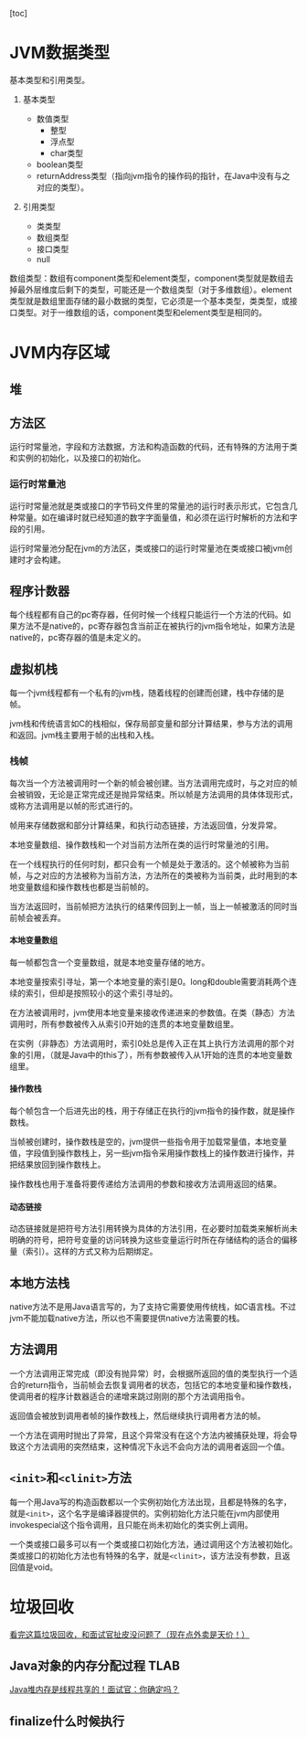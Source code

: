 [toc]

# JVM数据类型

基本类型和引用类型。

1. 基本类型

   - 数值类型
     - 整型
     - 浮点型
     - char类型
   - boolean类型
   - returnAddress类型（指向jvm指令的操作码的指针，在Java中没有与之对应的类型）。

2. 引用类型

   - 类类型
   - 数组类型
   - 接口类型
   - null

数组类型：数组有component类型和element类型，component类型就是数组去掉最外层维度后剩下的类型，可能还是一个数组类型（对于多维数组）。element类型就是数组里面存储的最小数据的类型，它必须是一个基本类型，类类型，或接口类型。对于一维数组的话，component类型和element类型是相同的。

# JVM内存区域

## 堆

## 方法区

运行时常量池，字段和方法数据，方法和构造函数的代码，还有特殊的方法用于类和实例的初始化，以及接口的初始化。

### 运行时常量池

运行时常量池就是类或接口的字节码文件里的常量池的运行时表示形式，它包含几种常量。如在编译时就已经知道的数字字面量值，和必须在运行时解析的方法和字段的引用。

运行时常量池分配在jvm的方法区，类或接口的运行时常量池在类或接口被jvm创建时才会构建。

## 程序计数器

每个线程都有自己的pc寄存器，任何时候一个线程只能运行一个方法的代码。如果方法不是native的，pc寄存器包含当前正在被执行的jvm指令地址，如果方法是native的，pc寄存器的值是未定义的。

## 虚拟机栈

每一个jvm线程都有一个私有的jvm栈，随着线程的创建而创建，栈中存储的是帧。

jvm栈和传统语言如C的栈相似，保存局部变量和部分计算结果，参与方法的调用和返回。jvm栈主要用于帧的出栈和入栈。

### 栈帧

每次当一个方法被调用时一个新的帧会被创建。当方法调用完成时，与之对应的帧会被销毁，无论是正常完成还是抛异常结束。所以帧是方法调用的具体体现形式，或称方法调用是以帧的形式进行的。

帧用来存储数据和部分计算结果，和执行动态链接，方法返回值，分发异常。

本地变量数组、操作数栈和一个对当前方法所在类的运行时常量池的引用。

在一个线程执行的任何时刻，都只会有一个帧是处于激活的。这个帧被称为当前帧，与之对应的方法被称为当前方法，方法所在的类被称为当前类，此时用到的本地变量数组和操作数栈也都是当前帧的。

当方法返回时，当前帧把方法执行的结果传回到上一帧，当上一帧被激活的同时当前帧会被丢弃。

#### 本地变量数组

每一帧都包含一个变量数组，就是本地变量存储的地方。

本地变量按索引寻址，第一个本地变量的索引是0。long和double需要消耗两个连续的索引，但却是按照较小的这个索引寻址的。

在方法被调用时，jvm使用本地变量来接收传递进来的参数值。在类（静态）方法调用时，所有参数被传入从索引0开始的连贯的本地变量数组里。

在实例（非静态）方法调用时，索引0处总是传入正在其上执行方法调用的那个对象的引用，（就是Java中的this了），所有参数被传入从1开始的连贯的本地变量数组里。

#### 操作数栈

每个帧包含一个后进先出的栈，用于存储正在执行的jvm指令的操作数，就是操作数栈。

当帧被创建时，操作数栈是空的，jvm提供一些指令用于加载常量值，本地变量值，字段值到操作数栈上，另一些jvm指令采用操作数栈上的操作数进行操作，并把结果放回到操作数栈上。

操作数栈也用于准备将要传递给方法调用的参数和接收方法调用返回的结果。

#### 动态链接

动态链接就是把符号方法引用转换为具体的方法引用，在必要时加载类来解析尚未明确的符号，把符号变量的访问转换为这些变量运行时所在存储结构的适合的偏移量（索引）。这样的方式又称为后期绑定。

## 本地方法栈

native方法不是用Java语言写的，为了支持它需要使用传统栈，如C语言栈。不过jvm不能加载native方法，所以也不需要提供native方法需要的栈。

## 方法调用

一个方法调用正常完成（即没有抛异常）时，会根据所返回的值的类型执行一个适合的return指令，当前帧会去恢复调用者的状态，包括它的本地变量和操作数栈，使调用者的程序计数器适合的递增来跳过刚刚的那个方法调用指令。

返回值会被放到调用者帧的操作数栈上，然后继续执行调用者方法的帧。

一个方法在调用时抛出了异常，且这个异常没有在这个方法内被捕获处理，将会导致这个方法调用的突然结束，这种情况下永远不会向方法的调用者返回一个值。

## `<init>`和`<clinit>`方法

每一个用Java写的构造函数都以一个实例初始化方法出现，且都是特殊的名字，就是`<init>`，这个名字是编译器提供的。实例初始化方法只能在jvm内部使用invokespecial这个指令调用，且只能在尚未初始化的类实例上调用。

一个类或接口最多可以有一个类或接口初始化方法，通过调用这个方法被初始化。类或接口的初始化方法也有特殊的名字，就是`<clinit>`，该方法没有参数，且返回值是void。

# 垃圾回收

[看完这篇垃圾回收，和面试官扯皮没问题了（现在点外卖是天价！）](https://mp.weixin.qq.com/s/_AKQs-xXDHlk84HbwKUzOw)

## Java对象的内存分配过程 TLAB

[Java堆内存是线程共享的！面试官：你确定吗？](https://mp.weixin.qq.com/s/Wws24Fhg1nH4dHvtcFYi2g)

## finalize什么时候执行
